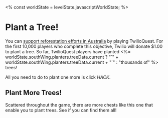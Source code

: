 <%
const worldState = levelState.javascriptWorldState;
%>

# Plant a Tree!

You can [support reforestation efforts in Australia](https://twil.io/tq-trees) by playing TwilioQuest. For the first 10,000 players who complete this objective, Twilio will donate $1.00 to plant a tree. So far, TwilioQuest players have planted <%= worldState.southWing.planters.treeData.current ? "\`" + worldState.southWing.planters.treeData.current + "\`" : "thousands of" %> trees!

All you need to do to plant one more is click *HACK*.

## Plant More Trees!

Scattered throughout the game, there are more chests like this one that enable you to plant trees. See if you can find them all!
